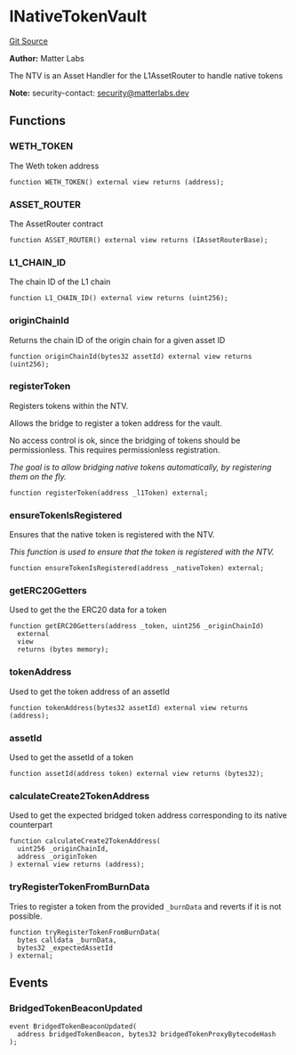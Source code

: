 # INativeTokenVault
[Git Source](https://github.com/matter-labs/zksync-contracts/blob/a1506a91fd7e3b73aa6fe10caf12e32f39e26211/contracts/l1-contracts/bridge/ntv/INativeTokenVault.sol)

**Author:**
Matter Labs

The NTV is an Asset Handler for the L1AssetRouter to handle native tokens

**Note:**
security-contact: security@matterlabs.dev


## Functions
### WETH_TOKEN

The Weth token address


```solidity
function WETH_TOKEN() external view returns (address);
```

### ASSET_ROUTER

The AssetRouter contract


```solidity
function ASSET_ROUTER() external view returns (IAssetRouterBase);
```

### L1_CHAIN_ID

The chain ID of the L1 chain


```solidity
function L1_CHAIN_ID() external view returns (uint256);
```

### originChainId

Returns the chain ID of the origin chain for a given asset ID


```solidity
function originChainId(bytes32 assetId) external view returns (uint256);
```

### registerToken

Registers tokens within the NTV.

Allows the bridge to register a token address for the vault.

No access control is ok, since the bridging of tokens should be permissionless. This requires permissionless registration.

*The goal is to allow bridging native tokens automatically, by registering them on the fly.*


```solidity
function registerToken(address _l1Token) external;
```

### ensureTokenIsRegistered

Ensures that the native token is registered with the NTV.

*This function is used to ensure that the token is registered with the NTV.*


```solidity
function ensureTokenIsRegistered(address _nativeToken) external;
```

### getERC20Getters

Used to get the the ERC20 data for a token


```solidity
function getERC20Getters(address _token, uint256 _originChainId)
  external
  view
  returns (bytes memory);
```

### tokenAddress

Used to get the token address of an assetId


```solidity
function tokenAddress(bytes32 assetId) external view returns (address);
```

### assetId

Used to get the assetId of a token


```solidity
function assetId(address token) external view returns (bytes32);
```

### calculateCreate2TokenAddress

Used to get the expected bridged token address corresponding to its native counterpart


```solidity
function calculateCreate2TokenAddress(
  uint256 _originChainId,
  address _originToken
) external view returns (address);
```

### tryRegisterTokenFromBurnData

Tries to register a token from the provided `_burnData` and reverts if it is not possible.


```solidity
function tryRegisterTokenFromBurnData(
  bytes calldata _burnData,
  bytes32 _expectedAssetId
) external;
```

## Events
### BridgedTokenBeaconUpdated

```solidity
event BridgedTokenBeaconUpdated(
  address bridgedTokenBeacon, bytes32 bridgedTokenProxyBytecodeHash
);
```


